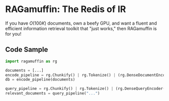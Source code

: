 # RAGamuffin: The Redis of IR

If you have $O(100K)$ documents, own a beefy GPU, and want a fluent and efficient information retrieval toolkit that "just works," then RAGamuffin is for you!

## Code Sample

```python
import ragamuffin as rg

documents = [...]
encode_pipeline = rg.Chunkify() | rg.Tokenize() | (rg.DenseDocumentEncoder() & rg.BM25())
db = encode_pipeline(documents)

query_pipeline = rg.Chunkify() | rg.Tokenize() | (rg.DenseQueryEncoder() & rg.BM25()) | db | TopK(10)
relevant_documents = query_pipeline("...")
```
